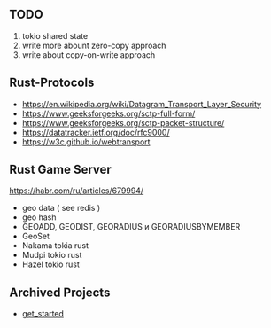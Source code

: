 
## TODO
1. tokio shared state
2. write more abount zero-copy approach
3. write about copy-on-write approach

## Rust-Protocols

* https://en.wikipedia.org/wiki/Datagram_Transport_Layer_Security
* https://www.geeksforgeeks.org/sctp-full-form/
* https://www.geeksforgeeks.org/sctp-packet-structure/
* https://datatracker.ietf.org/doc/rfc9000/
* https://w3c.github.io/webtransport


## Rust Game Server

https://habr.com/ru/articles/679994/
* geo data ( see redis )
* geo hash
* GEOADD, GEODIST, GEORADIUS и GEORADIUSBYMEMBER
* GeoSet
* Nakama tokia rust
* Mudpi tokio rust
* Hazel tokio rust


## Archived Projects

* [get_started](./get_started)

